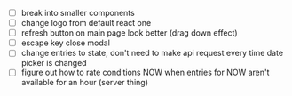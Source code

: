 - [ ] break into smaller components
- [ ] change logo from default react one
- [ ] refresh button on main page look better (drag down effect)
- [ ] escape key close modal
- [ ] change entries to state, don't need to make api request every time date picker is changed
- [ ] figure out how to rate conditions NOW when entries for NOW aren't available for an hour (server thing)
